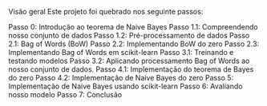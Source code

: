 Visão geral
Este projeto foi quebrado nos seguinte passos:

Passo 0: Introdução ao teorema de Naive Bayes
Passo 1.1: Compreendendo nosso conjunto de dados
Passo 1.2: Pré-processamento de dados
Passo 2.1: Bag of Words (BoW)
Passo 2.2: Implementando BoW do zero
Passo 2.3: Implementando Bag of Words em scikit-learn
Passo 3.1: Treinando e testando modelos
Passo 3.2: Aplicando processamento Bag of Words ao nosso conjunto de dados.
Passo 4.1: Implementação do teorema de Bayes do zero
Passo 4.2: Implementação de Naive Bayes do zero
Passo 5: Implementação de Naive Bayes usando scikit-learn
Passo 6: Avaliando nosso modelo
Passo 7: Conclusão
